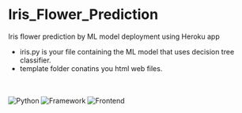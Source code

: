 # Iris_Flower_Prediction
Iris flower prediction by ML model deployment using Heroku app <br>
- iris.py is your file containing the ML model that uses decision tree classifier.<br>
- template folder conatins you html web files.
<br>
<br>
<img src="https://camo.githubusercontent.com/6bec388617d773741d06685fe5484ae4746644ce/68747470733a2f2f696d672e736869656c64732e696f2f62616467652f507974686f6e2d332e382d626c756576696f6c6574" alt="Python" data-canonical-src="https://img.shields.io/badge/Python-3.7-blueviolet" style="max-width:100%;">
<img src="https://camo.githubusercontent.com/b9999ffc446bb0e071a5a04a4aee0f27d853d2d2/68747470733a2f2f696d672e736869656c64732e696f2f62616467652f4672616d65776f726b2d466c61736b2d726564" alt="Framework" data-canonical-src="https://img.shields.io/badge/Framework-Flask-red" style="max-width:100%;">
<img src="https://camo.githubusercontent.com/74db01b54c339eaa3f6bf82a0bda576e0c0fa8c0/68747470733a2f2f696d672e736869656c64732e696f2f62616467652f46726f6e74656e642d48544d4c2f4353532f4a532d677265656e" alt="Frontend" data-canonical-src="https://img.shields.io/badge/Frontend-HTML/CSS/JS-green" style="max-width:100%;">
